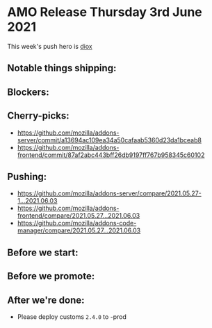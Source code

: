 # AMO Release Thursday 3rd June 2021

This week's push hero is [diox](https://github.com/diox)

## Notable things shipping:

## Blockers:

## Cherry-picks:

- https://github.com/mozilla/addons-server/commit/a13694ac109ea34a50cafaab5360d23da1bceab8
- https://github.com/mozilla/addons-frontend/commit/87af2abc443bff26db9197ff767b958345c60102

## Pushing:

- https://github.com/mozilla/addons-server/compare/2021.05.27-1...2021.06.03
- https://github.com/mozilla/addons-frontend/compare/2021.05.27...2021.06.03
- https://github.com/mozilla/addons-code-manager/compare/2021.05.27...2021.06.03

## Before we start:

## Before we promote:

## After we're done:

- Please deploy customs `2.4.0` to -prod

